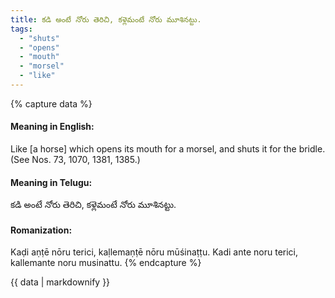 ```yaml
---
title: కడి అంటే నోరు తెరిచి, కళ్లెమంటే నోరు మూశినట్టు.
tags:
  - "shuts"
  - "opens"
  - "mouth"
  - "morsel"
  - "like"
---
```


{% capture data %}
#### Meaning in English:
Like [a horse] which opens its mouth for a morsel, and shuts it for the bridle.
(See Nos. 73, 1070, 1381, 1385.)

#### Meaning in Telugu:
కడి అంటే నోరు తెరిచి, కళ్లెమంటే నోరు మూశినట్టు.

#### Romanization:
Kaḍi aṇṭē nōru terici, kaḷlemaṇṭē nōru mūśinaṭṭu.
Kadi ante noru terici, kallemante noru musinattu.
{% endcapture %}

{{ data | markdownify }}

